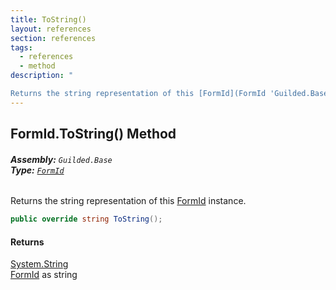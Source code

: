 ```yaml
---
title: ToString()
layout: references
section: references
tags:
  - references
  - method
description: "

Returns the string representation of this [FormId](FormId 'Guilded.Base.FormId') instance."
---
```


## FormId.ToString() Method
###### **Assembly:** `Guilded.Base`<br/>**Type:** [`FormId`](FormId 'Guilded.Base.FormId')

Returns the string representation of this [FormId](FormId 'Guilded.Base.FormId') instance.

```csharp
public override string ToString();
```

#### Returns
[System.String](https://docs.microsoft.com/en-us/dotnet/api/System.String 'System.String')  
[FormId](FormId 'Guilded.Base.FormId') as string